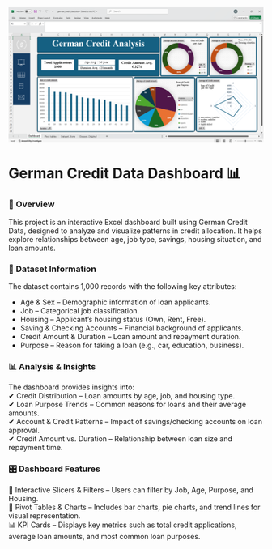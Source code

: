 ![alt text](https://github.com/HojjatKamyabi/Excel_Dashboard/blob/main/Excel_project1.png?raw=true)
<h1>German Credit Data Dashboard 📊</h1>
<h3>📌 Overview</h3>
<p>This project is an interactive Excel dashboard built using German Credit Data, designed to analyze and visualize patterns in credit allocation. It helps explore relationships between age, job type, savings, housing situation, and loan amounts.</p>

<h3>📂 Dataset Information</h3>
The dataset contains 1,000 records with the following key attributes:

* Age & Sex – Demographic information of loan applicants.
* Job – Categorical job classification.
* Housing – Applicant’s housing status (Own, Rent, Free).
* Saving & Checking Accounts – Financial background of applicants.
* Credit Amount & Duration – Loan amount and repayment duration.
* Purpose – Reason for taking a loan (e.g., car, education, business).
<h3> 📊 Analysis & Insights </h3>
The dashboard provides insights into: 
<br>
✔ Credit Distribution – Loan amounts by age, job, and housing type.
<br>
✔ Loan Purpose Trends – Common reasons for loans and their average amounts.
<br>
✔ Account & Credit Patterns – Impact of savings/checking accounts on loan approval.
<br>
✔ Credit Amount vs. Duration – Relationship between loan size and repayment time.
<br>
<h3>🎛 Dashboard Features</h3>
🚀 Interactive Slicers & Filters – Users can filter by Job, Age, Purpose, and Housing.
<br>
📌 Pivot Tables & Charts – Includes bar charts, pie charts, and trend lines for visual representation.
<br>
📊 KPI Cards – Displays key metrics such as total credit applications, average loan amounts, and most common loan purposes.


